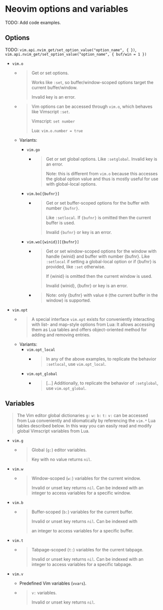 # Neovim options and variables

TODO: Add code examples.

## Options

TODO: `vim.api.nvim_get/set_option_value("option_name", { })`, `vim.api.nvim_get/set_option_value("option_name", { buf/win = 1 })`

- `vim.o`

    - > Get or set options.
      >
      > Works like `:set`, so buffer/window-scoped options target the current buffer/window.
      >
      > Invalid key is an error.
    - > Vim options can be accessed through `vim.o`, which behaves like Vimscript `:set`.
      >
      > Vimscript: `set number`
      >
      > Lua: `vim.o.number = true`

    - Variants:

        - `vim.go`

            - > Get or set global options. Like `:setglobal`. Invalid key is an error.
              >
              > Note: this is different from `vim.o` because this accesses the global option value and thus is mostly useful for use with global-local options.

        - `vim.bo[{bufnr}]`
            - > Get or set buffer-scoped options for the buffer with number `{bufnr}`.
              >
              > Like `:setlocal`. If `{bufnr}` is omitted then the current buffer is used.
              >
              > Invalid `{bufnr}` or key is an error.
        - `vim.wo[{winid}][{bufnr}]`

            - > Get or set window-scoped options for the window with handle {winid} and buffer with number {bufnr}. Like `:setlocal` if setting a global-local option or if {bufnr} is provided, like `:set` otherwise.
              >
              > If {winid} is omitted then the current window is used.
              >
              > Invalid {winid}, {bufnr} or key is an error.
            - > Note: only {bufnr} with value `0` (the current buffer in the window) is supported.

- `vim.opt`
    - > A special interface `vim.opt` exists for conveniently interacting with list- and map-style options from Lua: It allows accessing them as Lua tables and offers object-oriented method for adding and removing entries.
    - Variants:
        - `vim.opt_local`
            - > In any of the above examples, to replicate the behavior `:setlocal`, use `vim.opt_local`.
        - `vim.opt_global`
            - > \[...\] Additionally, to replicate the behavior of `:setglobal`, use `vim.opt_global`.

## Variables

> The Vim editor global dictionaries `g:` `w:` `b:` `t:` `v:` can be accessed from Lua conveniently and idiomatically by referencing the `vim.*` Lua tables described below. In this way you can easily read and modify global Vimscript variables from Lua.

- `vim.g`
    - > Global (`g:`) editor variables.
      >
      > Key with no value returns `nil`.
- `vim.w`
    - > Window-scoped (`w:`) variables for the current window.
      >
      > Invalid or unset key returns `nil`. Can be indexed with an integer to access variables for a specific window.
- `vim.b`
    - > Buffer-scoped (`b:`) variables for the current buffer.
      >
      > Invalid or unset key returns `nil`. Can be indexed with
      >
      > an integer to access variables for a specific buffer.
- `vim.t`
    - > Tabpage-scoped (`t:`) variables for the current tabpage.
      >
      > Invalid or unset key returns `nil`. Can be indexed with an integer to access variables for a specific tabpage.
- `vim.v`

    - Predefined Vim variables (`vvars`).

    - > `v:` variables.
      >
      > Invalid or unset key returns `nil`.

